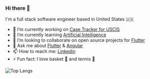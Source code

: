 ### Hi there 👋
I'm a full stack software engineer based in United States 🇺🇸

- 🔭 I’m currently working on [Case Tracker for USCIS](https://apps.apple.com/us/app/case-tracker-for-uscis-cases/id6461161165?platform=iphone)
- 🌱 I’m currently learning [Artificial Intelligence](https://en.wikipedia.org/wiki/Artificial_intelligence)
- 👯 I’m looking to collaborate on open source projects for [Flutter](https://flutter.dev)
- 💬 Ask me about [Flutter](https://flutter.dev) & [Angular](https://flutter.dev)
- 📫 How to reach me: [Linkedin](https://www.linkedin.com/in/pravenmoorthy)
- ⚡ Fun fact: I love basket 🏀 and tennis 🎾

![Top Langs](https://github-readme-stats.vercel.app/api/top-langs/?username=praven07&layout=compact&theme=default)
